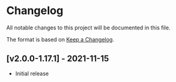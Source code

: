# Changelog
All notable changes to this project will be documented in this file.

The format is based on [Keep a Changelog].

## [v2.0.0-1.17.1] - 2021-11-15
- Initial release

[Keep a Changelog]: https://keepachangelog.com/en/1.0.0/
